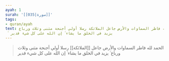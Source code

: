 ```yaml
---
ayah: 1
surah: '[[035|سورة]]'
tags:
- quran/ayah
text: الحمد لله فاطر السماوات والأرض جاعل الملائكة رسلا أولي أجنحة مثنى وثلاث ورباع
  ۚ يزيد في الخلق ما يشاء ۚ إن الله على كل شيء قدير
---
```

> الحمد لله فاطر السماوات والأرض جاعل [[الملائكة]] رسلا أولي أجنحة مثنى وثلاث ورباع ۚ يزيد في الخلق ما يشاء ۚ إن الله على كل شيء قدير
